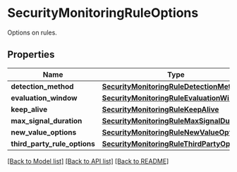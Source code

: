 # SecurityMonitoringRuleOptions

Options on rules.

## Properties

| Name                         | Type                                                                                      | Description | Notes      |
| ---------------------------- | ----------------------------------------------------------------------------------------- | ----------- | ---------- |
| **detection_method**         | [**SecurityMonitoringRuleDetectionMethod**](SecurityMonitoringRuleDetectionMethod.md)     |             | [optional] |
| **evaluation_window**        | [**SecurityMonitoringRuleEvaluationWindow**](SecurityMonitoringRuleEvaluationWindow.md)   |             | [optional] |
| **keep_alive**               | [**SecurityMonitoringRuleKeepAlive**](SecurityMonitoringRuleKeepAlive.md)                 |             | [optional] |
| **max_signal_duration**      | [**SecurityMonitoringRuleMaxSignalDuration**](SecurityMonitoringRuleMaxSignalDuration.md) |             | [optional] |
| **new_value_options**        | [**SecurityMonitoringRuleNewValueOptions**](SecurityMonitoringRuleNewValueOptions.md)     |             | [optional] |
| **third_party_rule_options** | [**SecurityMonitoringRuleThirdPartyOptions**](SecurityMonitoringRuleThirdPartyOptions.md) |             | [optional] |

[[Back to Model list]](README.md#documentation-for-models) [[Back to API list]](README.md#documentation-for-api-endpoints) [[Back to README]](README.md)
